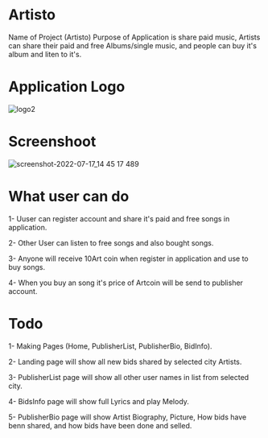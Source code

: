 # Artisto

Name of Project (Artisto) 
Purpose of Application is share paid music, 
Artists can share their paid and free Albums/single music, 
and people can buy it's album and liten to it's.

   
# Application Logo
![logo2](https://user-images.githubusercontent.com/83242410/179398720-601c3ddf-a5ee-4183-8210-948515c92b9d.jpg)


# Screenshoot
![screenshot-2022-07-17_14 45 17 489](https://user-images.githubusercontent.com/83242410/179398628-d90ac29b-f308-4945-8e89-757504eba854.png)



# What user can do

   1- Uuser can register account and share it's paid and free songs in application.
   
   2- Other User can listen to free songs and also bought songs.
   
   3- Anyone will receive 10Art coin when register in application and use to buy songs.
      
   4- When you buy an song it's price of Artcoin will be send to publisher account.
   
   
# Todo

   1- Making Pages (Home, PublisherList, PublisherBio, BidInfo).
   
   2- Landing page will show all new bids shared by selected city Artists.
   
   3- PublisherList page will show all other user names in list from selected city.
   
   4- BidsInfo page will show full Lyrics and play Melody.
   
   5- PublisherBio page will show Artist Biography, Picture, How bids have benn shared, and how bids have been done and selled.
   
   
   
